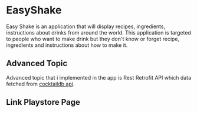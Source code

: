 # EasyShake

Easy Shake is an application that will display recipes, ingredients, instructions about drinks from around the world. This application is targeted to people who want to make drink but they don't know or forget recipe, ingredients and instructions about how to make it.

## Advanced Topic

Advanced topic that i implemented in the app is Rest Retrofit API which data fetched from [cocktaildb api](https://www.thecocktaildb.com/api.php).

## Link Playstore Page


